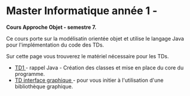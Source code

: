 # Master Informatique année 1 - 

<b>Cours Approche Objet - semestre 7. </b>

Ce cours porte sur la modélisatin orientée objet et utilise le langage Java pour l'implémentation du code des TDs.

Sur cette page vous trouverez le matériel nécessaire pour les TDs. 
<ul>
  <li> <a href="/mbeurton52/ApprocheObjet/TD/td1.html"> TD1 </a> - rappel Java - Création des classes et mise en place du core du programme.</li>
  <li> <a href="/mbeurton52/ApprocheObjet/TD/tdGraphiq.html"> TD interface graphique </a> - pour vous initier à l'utilisation d'une bibliothèque graphique.</li>
